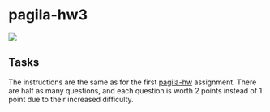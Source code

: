 # pagila-hw3
[![](https://github.com/koffqq/pagila-hw3/workflows/tests/badge.svg)](https://github.com/koffqq/pagila-hw3/actions?query=workflow%3Atests)

## Tasks

The instructions are the same as for the first [pagila-hw](https://github.com/mikeizbicki/pagila-hw) assignment.
There are half as many questions, and each question is worth 2 points instead of 1 point due to their increased difficulty.
